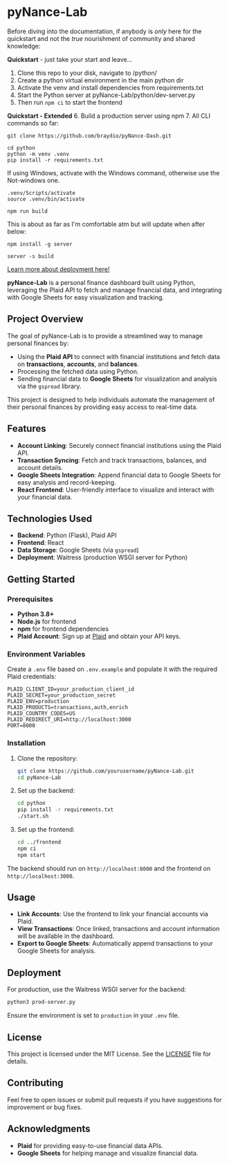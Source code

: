 # pyNance-Lab

Before diving into the documentation, if anybody is *only* here for the quickstart and not the *true* nourishment of community and shared knowledge:

**Quickstart** - just take your start and leave...
1. Clone this repo to your disk, navigate to /python/
2. Create a python virtual environment in the main python dir
3. Activate the venv and install dependencies from requirements.txt
4. Start the Python server at pyNance-Lab/python/dev-server.py
5. Then run `npm ci` to start the frontend

**Quickstart - Extended**
6. Build a production server using npm
7. All CLI commands so far:

```
git clone https://github.com/braydio/pyNance-Dash.git

cd python
python -m venv .venv
pip install -r requirements.txt
```
If using Windows, activate with the Windows command, otherwise use the Not-windows one.
```
.venv/Scripts/activate
source .venv/bin/activate

npm run build
```
This is about as far as I'm comfortable atm but will update when after below:
```
npm install -g server

server -s build
```
[Learn more about deployment here!](https://cra.link/deployment)


**pyNance-Lab** is a personal finance dashboard built using Python, leveraging the Plaid API to fetch and manage financial data, and integrating with Google Sheets for easy visualization and tracking.

## Project Overview

The goal of pyNance-Lab is to provide a streamlined way to manage personal finances by:
- Using the **Plaid API** to connect with financial institutions and fetch data on **transactions**, **accounts**, and **balances**.
- Processing the fetched data using Python.
- Sending financial data to **Google Sheets** for visualization and analysis via the `gspread` library.

This project is designed to help individuals automate the management of their personal finances by providing easy access to real-time data.

## Features
- **Account Linking**: Securely connect financial institutions using the Plaid API.
- **Transaction Syncing**: Fetch and track transactions, balances, and account details.
- **Google Sheets Integration**: Append financial data to Google Sheets for easy analysis and record-keeping.
- **React Frontend**: User-friendly interface to visualize and interact with your financial data.

## Technologies Used
- **Backend**: Python (Flask), Plaid API
- **Frontend**: React
- **Data Storage**: Google Sheets (via `gspread`)
- **Deployment**: Waitress (production WSGI server for Python)

## Getting Started

### Prerequisites
- **Python 3.8+**
- **Node.js** for frontend
- **npm** for frontend dependencies
- **Plaid Account**: Sign up at [Plaid](https://plaid.com) and obtain your API keys.

### Environment Variables
Create a `.env` file based on `.env.example` and populate it with the required Plaid credentials:

```
PLAID_CLIENT_ID=your_production_client_id
PLAID_SECRET=your_production_secret
PLAID_ENV=production
PLAID_PRODUCTS=transactions,auth,enrich
PLAID_COUNTRY_CODES=US
PLAID_REDIRECT_URI=http://localhost:3000
PORT=8000
```

### Installation

1. Clone the repository:
   ```bash
   git clone https://github.com/yourusername/pyNance-Lab.git
   cd pyNance-Lab
   ```

2. Set up the backend:
   ```bash
   cd python
   pip install -r requirements.txt
   ./start.sh
   ```

3. Set up the frontend:
   ```bash
   cd ../frontend
   npm ci
   npm start
   ```

The backend should run on `http://localhost:8000` and the frontend on `http://localhost:3000`.

## Usage
- **Link Accounts**: Use the frontend to link your financial accounts via Plaid.
- **View Transactions**: Once linked, transactions and account information will be available in the dashboard.
- **Export to Google Sheets**: Automatically append transactions to your Google Sheets for analysis.

## Deployment
For production, use the Waitress WSGI server for the backend:
```bash
python3 prod-server.py
```
Ensure the environment is set to `production` in your `.env` file.

## License
This project is licensed under the MIT License. See the [LICENSE](LICENSE) file for details.

## Contributing
Feel free to open issues or submit pull requests if you have suggestions for improvement or bug fixes.

## Acknowledgments
- **Plaid** for providing easy-to-use financial data APIs.
- **Google Sheets** for helping manage and visualize financial data.

